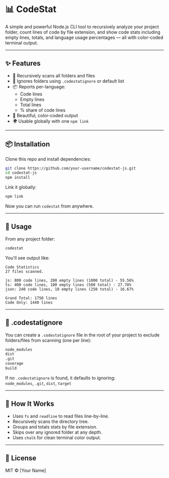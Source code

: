 # 📊 CodeStat

A simple and powerful Node.js CLI tool to recursively analyze your project folder, count lines of code by file extension, and show code stats including empty lines, totals, and language usage percentages — all with color-coded terminal output.

---

## ✨ Features

- 🔁 Recursively scans all folders and files
- 🛑 Ignores folders using `.codestatignore` or default list
- 📦 Reports per-language:
  - Code lines
  - Empty lines
  - Total lines
  - % share of code lines
- 🎨 Beautiful, color-coded output
- 🌍 Usable globally with one `npm link`

---

## 📦 Installation

Clone this repo and install dependencies:

```bash
git clone https://github.com/your-username/codestat-js.git
cd codestat-js
npm install
```

Link it globally:

```bash
npm link
```

Now you can run `codestat` from anywhere.

---

## 🚀 Usage

From any project folder:

```bash
codestat
```

You'll see output like:

```
Code Statistics
27 files scanned.

js: 800 code lines, 200 empty lines (1000 total) - 55.56%
ts: 400 code lines, 100 empty lines (500 total) - 27.78%
json: 240 code lines, 10 empty lines (250 total) - 16.67%

Grand Total: 1750 lines
Code Only: 1440 lines
```

---

## 🧾 .codestatignore

You can create a `.codestatignore` file in the root of your project to exclude folders/files from scanning (one per line):

```txt
node_modules
dist
.git
coverage
build
```

If no `.codestatignore` is found, it defaults to ignoring:  
`node_modules`, `.git`, `dist`, `target`

---

## 🧠 How It Works

- Uses `fs` and `readline` to read files line-by-line.
- Recursively scans the directory tree.
- Groups and totals stats by file extension.
- Skips over any ignored folder at any depth.
- Uses `chalk` for clean terminal color output.

---

## 📄 License

MIT © [Your Name]